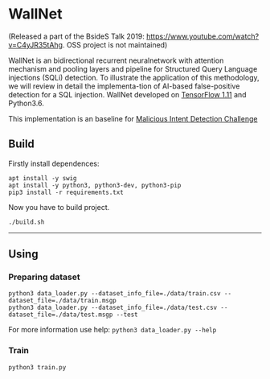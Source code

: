 # WallNet

(Released a part of the BsideS Talk 2019: https://www.youtube.com/watch?v=C4yJR35tAhg. OSS project is not maintained)

WallNet is an  bidirectional  recurrent  neuralnetwork  with  attention  mechanism  and  pooling  layers  and  pipeline  for Structured Query Language injections (SQLi) detection. To illustrate the application of this methodology, we will review in detail the implementa-tion of AI-based false-positive detection for a SQL injection. WallNet developed on [TensorFlow 1.11](https://github.com/tensorflow/tensorflow/releases/tag/v1.11.0) and Python3.6. 

This implementation is an baseline for [Malicious Intent Detection Challenge](https://www.kaggle.com/c/wallarm-ml-hackathon)

## Build
Firstly install dependences:
```
apt install -y swig
apt install -y python3, python3-dev, python3-pip
pip3 install -r requirements.txt
```
Now you have to build project.
```
./build.sh
```
---
## Using

### Preparing dataset
```
python3 data_loader.py --dataset_info_file=./data/train.csv --dataset_file=./data/train.msgp
python3 data_loader.py --dataset_info_file=./data/test.csv --dataset_file=./data/test.msgp --test
```
For more information use help: ```python3 data_loader.py --help```

### Train
```
python3 train.py 
```


